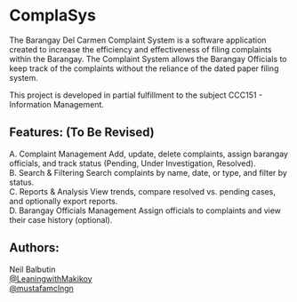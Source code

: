 # ComplaSys
The Barangay Del Carmen Complaint System is a software application created to increase the efficiency and effectiveness of filing complaints within the Barangay. The Complaint System allows the Barangay Officials to keep track of the complaints without the reliance of the dated paper filing system.

This project is developed in partial fulfillment to the subject CCC151 - Information Management.
## Features: (To Be Revised)

A. Complaint Management
Add, update, delete complaints, assign barangay officials, and track status (Pending, Under Investigation, Resolved).  
B. Search & Filtering
Search complaints by name, date, or type, and filter by status.  
C. Reports & Analysis
View trends, compare resolved vs. pending cases, and optionally export reports.  
D. Barangay Officials Management
Assign officials to complaints and view their case history (optional).

## Authors:
Neil Balbutin  
[@LeaningwithMakikoy](https://github.com/LearningwithMakikoy)  
[@mustafamclngn](https://github.com/mustafamclngn)
